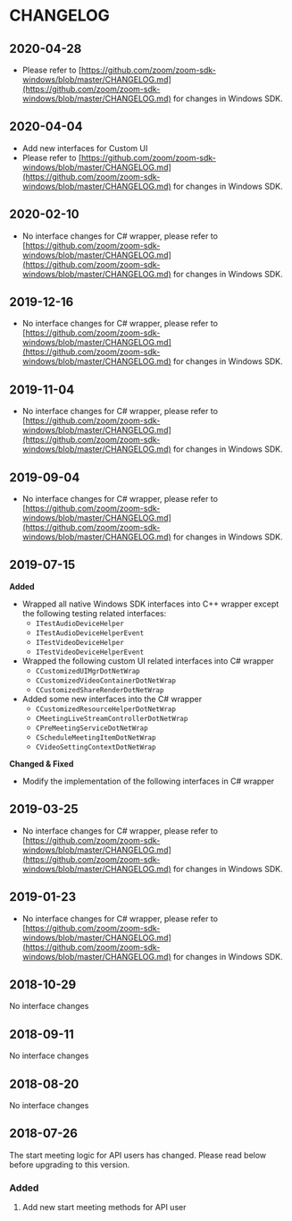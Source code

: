 # CHANGELOG

## 2020-04-28

* Please refer to [https://github.com/zoom/zoom-sdk-windows/blob/master/CHANGELOG.md](https://github.com/zoom/zoom-sdk-windows/blob/master/CHANGELOG.md) for changes in Windows SDK.

## 2020-04-04

* Add new interfaces for Custom UI
* Please refer to [https://github.com/zoom/zoom-sdk-windows/blob/master/CHANGELOG.md](https://github.com/zoom/zoom-sdk-windows/blob/master/CHANGELOG.md) for changes in Windows SDK.


## 2020-02-10

* No interface changes for C# wrapper, please refer to [https://github.com/zoom/zoom-sdk-windows/blob/master/CHANGELOG.md](https://github.com/zoom/zoom-sdk-windows/blob/master/CHANGELOG.md) for changes in Windows SDK.

## 2019-12-16

* No interface changes for C# wrapper, please refer to [https://github.com/zoom/zoom-sdk-windows/blob/master/CHANGELOG.md](https://github.com/zoom/zoom-sdk-windows/blob/master/CHANGELOG.md) for changes in Windows SDK.

## 2019-11-04

* No interface changes for C# wrapper, please refer to [https://github.com/zoom/zoom-sdk-windows/blob/master/CHANGELOG.md](https://github.com/zoom/zoom-sdk-windows/blob/master/CHANGELOG.md) for changes in Windows SDK.

## 2019-09-04

* No interface changes for C# wrapper, please refer to [https://github.com/zoom/zoom-sdk-windows/blob/master/CHANGELOG.md](https://github.com/zoom/zoom-sdk-windows/blob/master/CHANGELOG.md) for changes in Windows SDK.

## 2019-07-15

**Added**

* Wrapped all native Windows SDK interfaces into C++ wrapper except the following testing related interfaces:
  * `ITestAudioDeviceHelper`
  * `ITestAudioDeviceHelperEvent`
  * `ITestVideoDeviceHelper`
  * `ITestVideoDeviceHelperEvent`
* Wrapped the following custom UI related interfaces into C# wrapper
  * `CCustomizedUIMgrDotNetWrap`
  * `CCustomizedVideoContainerDotNetWrap`
  * `CCustomizedShareRenderDotNetWrap`
* Added some new interfaces into the C# wrapper
  * `CCustomizedResourceHelperDotNetWrap`
  * `CMeetingLiveStreamControllerDotNetWrap`
  * `CPreMeetingServiceDotNetWrap`
  * `CScheduleMeetingItemDotNetWrap`
  * `CVideoSettingContextDotNetWrap`

**Changed & Fixed**

* Modify the implementation of the following interfaces in C# wrapper

## 2019-03-25

* No interface changes for C# wrapper, please refer to [https://github.com/zoom/zoom-sdk-windows/blob/master/CHANGELOG.md](https://github.com/zoom/zoom-sdk-windows/blob/master/CHANGELOG.md) for changes in Windows SDK.

## 2019-01-23

* No interface changes for C# wrapper, please refer to [https://github.com/zoom/zoom-sdk-windows/blob/master/CHANGELOG.md](https://github.com/zoom/zoom-sdk-windows/blob/master/CHANGELOG.md) for changes in Windows SDK.

## 2018-10-29

No interface changes

## 2018-09-11

No interface changes

## 2018-08-20

No interface changes

## 2018-07-26

The start meeting logic for API users has changed. Please read below before upgrading to this version.

### Added

1. Add new start meeting methods for API user
